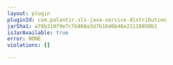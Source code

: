 ```yaml
---
layout: plugin
pluginId: com.palantir.sls-java-service-distribution
jarSha1: a78b310f9e7cfb860a3d7b16d6b46e21118850b1
isJarAvailable: true
error: NONE
violations: []

---
```

